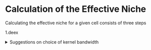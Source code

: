 # Calculation of the Effective Niche
Calculating the effective niche for a given cell consists of three steps

1.deex 




<details>
  <summary>Suggestions on choice of kernel bandwidth</summary>
  
  # Choice of sigma/kernel bandwidth
Choosing a reasonable sigma vector is critical to generating robust and interpretable results.Sigma essentially determines what range of neighboring spots contribute towards the effective niche. Small values of sigma ensure that only close neighboring spots are considered while large values of sigma result in effective niches that are smooth across large regions of the tissue.\
To see what this looks like, I will generate a grid of values and show what spots contribute to the effective niche of the middle spot. The size of the spot corresponds to its relative importance. 

```{r}
#generate coordiantes
coord = expand.grid(c(1:20),c(1:20))
colnames(coord) = c('x','y')
#get distance matrix
D = as.matrix(dist(coord,method = 'euclidean',diag = T))
#extract center distances
D = D[190,]
coord = data.frame(coord,D)
```
We first see what happens if the kernel bandwidth is very small. We see that the only spot that contributes to the effective niche is the middle spot itself. This may be appropriate if the spot can contain many cells like in Visium data.

```{r}
#input your own sigma value
sigma = 0.001
coord_sigma_small = coord
coord_sigma_small$D = exp(-coord_sigma_small$D^2/sigma^2)
coord_sigma_small$D[coord_sigma_small$D<0.05] = 0
library(ggplot2)
ggplot(coord_sigma_small,aes(x,y,size=ifelse(D==0, NA, D)))+geom_point()+ theme(legend.position="none")
```
We now see what happens if the kernel bandwidth is equivalent to the distance between neighboring spots. We see that neighboring spots now also contribute to the effective niche. This value may be appropriate if we believe that niche patterns only depend on the closest neighbors of a spot. 

```{r}
#input your own sigma value
sigma = 1
coord_sigma_small = coord
coord_sigma_small$D = exp(-coord_sigma_small$D^2/sigma^2)
coord_sigma_small$D[coord_sigma_small$D<0.05] = 0
library(ggplot2)
ggplot(coord_sigma_small,aes(x,y,size=ifelse(D==0, NA, D)))+geom_point()+ theme(legend.position="none")
```

We now see what happens if the kernel bandwidth is large, say 1/4th of the length of the tissue. Many spots now contribute to the effective niche. Additionally,it looks as though there is nearly equal contribution for many cells near the center. This value may be appropriate if we believe that niche patterns only depend on tissue level patterns in niche.


```{r}
#input your own sigma value
sigma = 5
coord_sigma_small = coord
coord_sigma_small$D = exp(-coord_sigma_small$D^2/sigma^2)
coord_sigma_small$D[coord_sigma_small$D<0.05] = 0
library(ggplot2)
ggplot(coord_sigma_small,aes(x,y,size=ifelse(D==0, NA, D)))+geom_point()+ theme(legend.position="none")
```


Clearly the choice of sigma can affect what niche patterns you will find. For spot data which can contain many cells like Visium, we recommend using a sigma vector that contains a small value, a value equal to the distance between neighboring spots, and a value somewhat larger, say 2-3 times the distance between neighboring spots.
</details>

